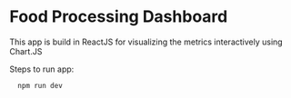 # Food Processing Dashboard

This app is build in ReactJS for visualizing the metrics interactively using Chart.JS

Steps to run app:
```
  npm run dev
```
